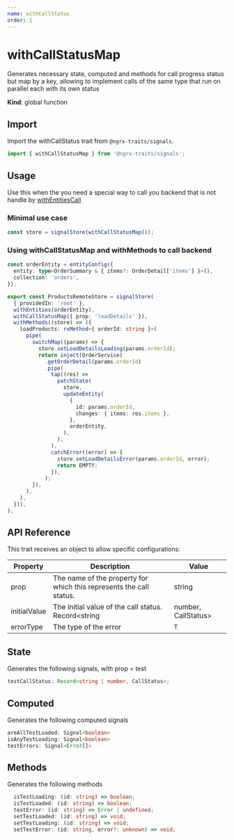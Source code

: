 ```yaml
---
name: withCallStatus 
order: 1
---
```


# withCallStatusMap

Generates necessary state, computed and methods for call progress status but map by a key, allowing to implement
calls of the same type that run on parallel each with its own status

**Kind**: global function

## Import

Import the withCallStatus trait from `@ngrx-traits/signals`.

```ts
import { withCallStatusMap } from '@ngrx-traits/signals';
```

## Usage

Use this when the you need a special way to call you backend that is not handle by [withEntitiesCall](/docs/traits/withEntitiesCalls)

### Minimal use case
```typescript
const store = signalStore(withCallStatusMap());
```

### Using withCallStatusMap and withMethods to call backend

```typescript
const orderEntity = entityConfig({
  entity: type<OrderSummary & { items?: OrderDetail['items'] }>(),
  collection: 'orders',
});

export const ProductsRemoteStore = signalStore(
  { providedIn: 'root' },
  withEntities(orderEntity),
  withCallStatusMap({ prop: 'loadDetails' }),
  withMethods((store) => ({
    loadProducts: rxMethod<{ orderId: string }>(
      pipe(
        switchMap((params) => {
          store.setLoadDetailsLoading(params.orderId);
          return inject(OrderService)
            .getOrderDetail(params.orderId)
            .pipe(
              tap((res) =>
                patchState(
                  store,
                  updateEntity(
                    {
                      id: params.orderId,
                      changes: { items: res.items },
                    },
                    orderEntity,
                  ),
                ),
              ),
              catchError((error) => {
                store.setLoadDetailsError(params.orderId, error);
                return EMPTY;
              }),
            );
        }),
      ),
    ),
  })),
);
```


## API Reference

This trait receives an object to allow specific configurations:

| Property     | Description                                                                                    | Value                           |
| ------------ | ---------------------------------------------------------------------------------------------- | ------------------------------- |
| prop         | The name of the property for which this represents the call status.                            | string                          |
| initialValue | The initial value of the call status. Record<string | number, CallStatus>                                                         | `init` \| `loading` \| `loaded` |
| errorType    | The type of the error                                                                          | `T`                             |

## State

Generates the following signals, with prop = test

```typescript
testCallStatus: Record<string | number, CallStatus>;
```

## Computed

Generates the following computed signals

```typescript
areAllTestLoaded: Signal<boolean>
isAnyTestLoading: Signal<boolean>
testErrors: Signal<Error[]>
```

## Methods

Generates the following methods

```typescript
  isTestLoading: (id: string) => boolean;
  isTestLoaded: (id: string) => boolean;
  testError: (id: string) => Error | undefined;
  setTestLoaded: (id: string) => void;
  setTestLoading: (id: string) => void;
  setTestError: (id: string, error?: unknown) => void;
```
